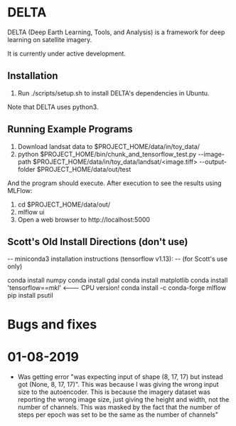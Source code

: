 # DELTA

DELTA (Deep Earth Learning, Tools, and Analysis) is a framework for deep learning on satellite imagery.

It is currently under active development.

## Installation

1. Run ./scripts/setup.sh to install DELTA's dependencies in Ubuntu.

Note that DELTA uses python3.

## Running Example Programs

1. Download landsat data to $PROJECT_HOME/data/in/toy_data/
3. python $PROJECT_HOME/bin/chunk_and_tensorflow_test.py --image-path $PROJECT_HOME/data/in/toy_data/landsat/<image.tiff> --output-folder $PROJECT_HOME/data/out/test

And the program should execute.  After execution to see the results using MLFlow:

1. cd $PROJECT_HOME/data/out/
2. mlflow ui
3. Open a web browser to http://localhost:5000

## Scott's Old Install Directions (don't use)

-- miniconda3 installation instructions (tensorflow v1.13):
-- (for Scott's use only)

conda install numpy
conda install gdal
conda install matplotlib
conda install 'tensorflow=*=mkl*'    <--- CPU version!
conda install -c conda-forge mlflow
pip install psutil


# Bugs and fixes

# 01-08-2019

- Was getting error "was expecting input of shape (8, 17, 17) but instead got (None, 8, 17, 17)".  This was because I was giving the wrong input size to the autoencoder.  This is because the imagery dataset was reporting the wrong image size, just giving the height and width, not the number of channels.  This was masked by the fact that the number of steps per epoch was set to be the same as the number of channels"

